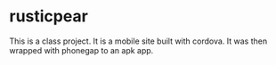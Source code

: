 # rusticpear
This is a class project.
It is a mobile site built with cordova. It was then wrapped with phonegap to an apk app.
